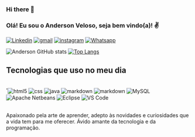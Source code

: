 ### Hi there 👋
### Olá! Eu sou o Anderson Veloso, seja bem vindo(a)! ✌️


[![Linkedin](https://img.shields.io/badge/LinkedIn-0077B5?style=for-the-badge&logo=linkedin&logoColor=white)](https://www.linkedin.com/in/anderson-veloso-70ab15189/)
[![gmail](https://img.shields.io/badge/Gmail-D14836?style=for-the-badge&logo=gmail&logoColor=white)](Andersonhlv@gmail.com)
[![instagram](https://img.shields.io/badge/Instagram-E4405F?style=for-the-badge&logo=instagram&logoColor=white)](https://www.instagram.com/andersonluna___/)
[![Whatsapp](https://img.shields.io/badge/WhatsApp-25D366?style=for-the-badge&logo=whatsapp&logoColor=white)](https://wa.me/5581989083029?text=Ol%C3%A1!%20Esse%20%C3%A9%20meu%20Whatsapp,%20seja%20bem%20vindo.%20Diga%20em%20que%20posso%20ser%20%C3%BAtil!)

![Anderson GitHub stats](https://github-readme-stats.vercel.app/api?username=AndersonVelos0&show_icons=true&theme=dracula)
[![Top Langs](https://github-readme-stats.vercel.app/api/top-langs/?username=AndersonVelos0&layout=compact)](https://github.com/anuraghazra/github-readme-stats)


## Tecnologias que uso no meu dia

<div sytle = "display: inline_block" ><br/>
    '<img align="center" alt="html5" src="https://img.shields.io/badge/HTML-239120?style=for-the-badge&logo=html5&logoColor=white" />
    <img align="center" alt="css" src="https://img.shields.io/badge/CSS-239120?&style=for-the-badge&logo=css3&logoColor=white"/>
    <img align="center" alt="java" src="https://img.shields.io/badge/Java-ED8B00?style=for-the-badge&logo=openjdk&logoColor=white"/>
    <img align="center" alt="markdown" src="https://img.shields.io/badge/Markdown-000000?style=for-the-badge&logo=markdown&logoColor=white"/>
    <img align="center" alt="markdown" src="https://img.shields.io/badge/Python-3776AB?style=for-the-badge&logo=python&logoColor=white"/>
    <img align="center" alt="MySQL" src="https://img.shields.io/badge/MySQL-00000F?style=for-the-badge&logo=mysql&logoColor=white"/>
    <img align="center" alt="Apache Netbeans" src="https://img.shields.io/badge/apache%20netbeans-1B6AC6?style=for-the-badge&logo=apache%20netbeans%20IDE&logoColor=white"/>
    <img align="center" alt="Eclipse" src="https://img.shields.io/badge/Eclipse-2C2255?style=for-the-badge&logo=eclipse&logoColor=white"/>
    <img align="center" alt="VS Code" src="https://img.shields.io/badge/Visual_Studio-5C2D91?style=for-the-badge&logo=visual%20studio&logoColor=white"/>
    
</div><br/>

Apaixonado pela arte de aprender, adepto às novidades e curiosidades que a vida tem para me oferecer. Ávido amante da tecnologia e da programação. 

